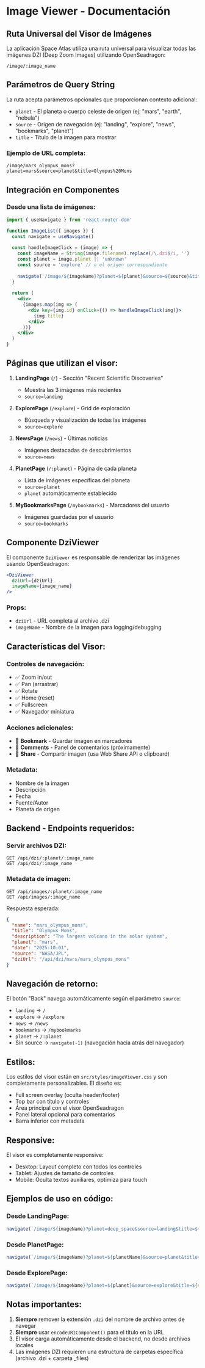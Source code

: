# Image Viewer - Documentación

## Ruta Universal del Visor de Imágenes

La aplicación Space Atlas utiliza una ruta universal para visualizar todas las imágenes DZI (Deep Zoom Images) utilizando OpenSeadragon:

```
/image/:image_name
```

## Parámetros de Query String

La ruta acepta parámetros opcionales que proporcionan contexto adicional:

- `planet` - El planeta o cuerpo celeste de origen (ej: "mars", "earth", "nebula")
- `source` - Origen de navegación (ej: "landing", "explore", "news", "bookmarks", "planet")
- `title` - Título de la imagen para mostrar

### Ejemplo de URL completa:

```
/image/mars_olympus_mons?planet=mars&source=planet&title=Olympus%20Mons
```

## Integración en Componentes

### Desde una lista de imágenes:

```jsx
import { useNavigate } from 'react-router-dom'

function ImageList({ images }) {
  const navigate = useNavigate()
  
  const handleImageClick = (image) => {
    const imageName = String(image.filename).replace(/\.dzi$/i, '')
    const planet = image.planet || 'unknown'
    const source = 'explore' // o el origen correspondiente
    
    navigate(`/image/${imageName}?planet=${planet}&source=${source}&title=${encodeURIComponent(image.title)}`)
  }
  
  return (
    <div>
      {images.map(img => (
        <div key={img.id} onClick={() => handleImageClick(img)}>
          {img.title}
        </div>
      ))}
    </div>
  )
}
```

## Páginas que utilizan el visor:

1. **LandingPage** (`/`) - Sección "Recent Scientific Discoveries"
   - Muestra las 3 imágenes más recientes
   - `source=landing`

2. **ExplorePage** (`/explore`) - Grid de exploración
   - Búsqueda y visualización de todas las imágenes
   - `source=explore`

3. **NewsPage** (`/news`) - Últimas noticias
   - Imágenes destacadas de descubrimientos
   - `source=news`

4. **PlanetPage** (`/:planet`) - Página de cada planeta
   - Lista de imágenes específicas del planeta
   - `source=planet`
   - `planet` automáticamente establecido

5. **MyBookmarksPage** (`/mybookmarks`) - Marcadores del usuario
   - Imágenes guardadas por el usuario
   - `source=bookmarks`

## Componente DziViewer

El componente `DziViewer` es responsable de renderizar las imágenes usando OpenSeadragon:

```jsx
<DziViewer 
  dziUrl={dziUrl} 
  imageName={image_name}
/>
```

### Props:

- `dziUrl` - URL completa al archivo .dzi
- `imageName` - Nombre de la imagen para logging/debugging

## Características del Visor:

### Controles de navegación:
- ✅ Zoom in/out
- ✅ Pan (arrastrar)
- ✅ Rotate
- ✅ Home (reset)
- ✅ Fullscreen
- ✅ Navegador miniatura

### Acciones adicionales:
- 📌 **Bookmark** - Guardar imagen en marcadores
- 💬 **Comments** - Panel de comentarios (próximamente)
- 🔗 **Share** - Compartir imagen (usa Web Share API o clipboard)

### Metadata:
- Nombre de la imagen
- Descripción
- Fecha
- Fuente/Autor
- Planeta de origen

## Backend - Endpoints requeridos:

### Servir archivos DZI:
```
GET /api/dzi/:planet/:image_name
GET /api/dzi/:image_name
```

### Metadata de imagen:
```
GET /api/images/:planet/:image_name
GET /api/images/:image_name
```

Respuesta esperada:
```json
{
  "name": "mars_olympus_mons",
  "title": "Olympus Mons",
  "description": "The largest volcano in the solar system",
  "planet": "mars",
  "date": "2025-10-01",
  "source": "NASA/JPL",
  "dziUrl": "/api/dzi/mars/mars_olympus_mons"
}
```

## Navegación de retorno:

El botón "Back" navega automáticamente según el parámetro `source`:
- `landing` → `/`
- `explore` → `/explore`
- `news` → `/news`
- `bookmarks` → `/mybookmarks`
- `planet` → `/:planet`
- Sin source → `navigate(-1)` (navegación hacia atrás del navegador)

## Estilos:

Los estilos del visor están en `src/styles/imageViewer.css` y son completamente personalizables. El diseño es:
- Full screen overlay (oculta header/footer)
- Top bar con título y controles
- Área principal con el visor OpenSeadragon
- Panel lateral opcional para comentarios
- Barra inferior con metadata

## Responsive:

El visor es completamente responsive:
- Desktop: Layout completo con todos los controles
- Tablet: Ajustes de tamaño de controles
- Mobile: Oculta textos auxiliares, optimiza para touch

## Ejemplos de uso en código:

### Desde LandingPage:
```jsx
navigate(`/image/${imageName}?planet=deep_space&source=landing&title=${encodeURIComponent(title)}`)
```

### Desde PlanetPage:
```jsx
navigate(`/image/${imageName}?planet=${planetName}&source=planet&title=${encodeURIComponent(title)}`)
```

### Desde ExplorePage:
```jsx
navigate(`/image/${imageName}?planet=${planet}&source=explore&title=${encodeURIComponent(title)}`)
```

## Notas importantes:

1. **Siempre** remover la extensión `.dzi` del nombre de archivo antes de navegar
2. **Siempre** usar `encodeURIComponent()` para el título en la URL
3. El visor carga automáticamente desde el backend, no desde archivos locales
4. Las imágenes DZI requieren una estructura de carpetas específica (archivo .dzi + carpeta _files)
